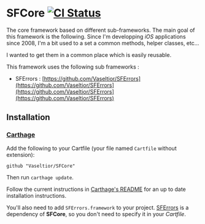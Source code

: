 # SFCore [![CI Status](https://travis-ci.org/Vaseltior/SFCore.svg?branch=master)](https://travis-ci.org/Vaseltior/SFCore.svg?branch=master)

The core framework based on different sub-frameworks. 
The main goal of this framework is the following. Since I'm developping *iOS* applications since 2008, I'm a bit used to a set a common methods, helper classes, etc...

I wanted to get them in a common place which is easily reusable.

This framework uses the following sub frameworks :

- SFErrors : [https://github.com/Vaseltior/SFErrors](https://github.com/Vaseltior/SFErrors](https://github.com/Vaseltior/SFErrors](https://github.com/Vaseltior/SFErrors)



## Installation

### [Carthage](https://github.com/Carthage/Carthage)

Add the following to your Cartfile (your file named `Cartfile` without extension):

	github "Vaseltior/SFCore"
	
Then run `carthage update`.

Follow the current instructions in [Carthage's README](https://github.com/Carthage/Carthage#adding-frameworks-to-an-application) for an up to date installation instructions.

You'll also need to add `SFErrors.framework` to your project. [SFErrors](https://github.com/Vaseltior/SFErrors) is a dependency of **SFCore**, so you don't need to specify it in your *Cartfile*.